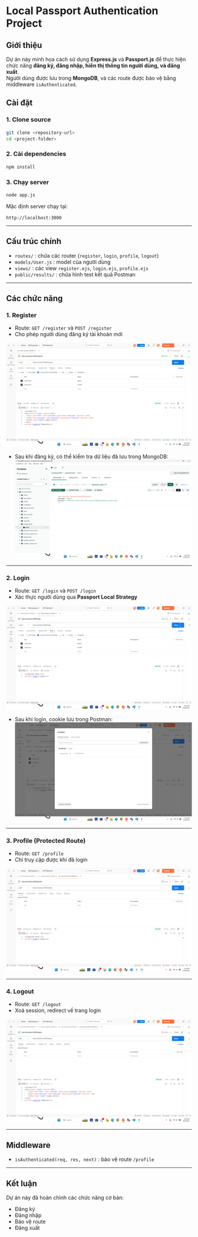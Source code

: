
# Local Passport Authentication Project

## Giới thiệu
Dự án này minh họa cách sử dụng **Express.js** và **Passport.js** để thực hiện chức năng **đăng ký, đăng nhập, hiển thị thông tin người dùng, và đăng xuất**.  
Người dùng được lưu trong **MongoDB**, và các route được bảo vệ bằng middleware `isAuthenticated`.

## Cài đặt

### 1. Clone source
```bash
git clone <repository-url>
cd <project-folder>
````

### 2. Cài dependencies

```bash
npm install
```

### 3. Chạy server

```bash
node app.js
```

Mặc định server chạy tại:

```
http://localhost:3000
```

---

## Cấu trúc chính

* `routes/` : chứa các router (`register`, `login`, `profile`, `logout`)
* `models/User.js` : model của người dùng
* `views/` : các view `register.ejs`, `login.ejs`, `profile.ejs`
* `public/results/` : chứa hình test kết quả Postman

---

## Các chức năng

### 1. Register

* Route: `GET /register` và `POST /register`
* Cho phép người dùng đăng ký tài khoản mới

![Register](./public/results/register.png)

* Sau khi đăng ký, có thể kiểm tra dữ liệu đã lưu trong MongoDB:
  ![Show Users in MongoDB](./public/results/show_users_mongodb_register.png)

---

### 2. Login

* Route: `GET /login` và `POST /login`
* Xác thực người dùng qua **Passport Local Strategy**

![Login](./public/results/login.png)

* Sau khi login, cookie lưu trong Postman:
  ![Cookie after Login](./public/results/show_cookie_postman_login.png)

---

### 3. Profile (Protected Route)

* Route: `GET /profile`
* Chỉ truy cập được khi đã login

![Profile](./public/results/profile.png)

---

### 4. Logout

* Route: `GET /logout`
* Xoá session, redirect về trang login

![Logout](./public/results/logout.png)

---

## Middleware

* `isAuthenticated(req, res, next)` : bảo vệ route `/profile`

---

## Kết luận

Dự án này đã hoàn chỉnh các chức năng cơ bản:

* Đăng ký
* Đăng nhập
* Bảo vệ route
* Đăng xuất
